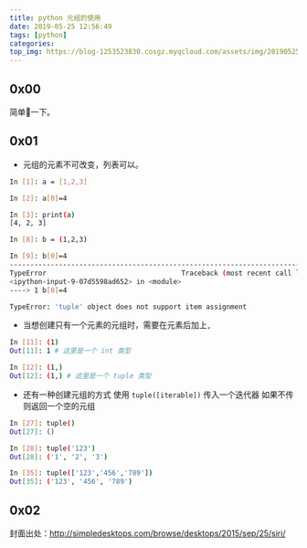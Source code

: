 ```yaml
---
title: python 元组的使用
date: 2019-05-25 12:56:49
tags: [python]
categories:
top_img: https://blog-1253523830.cosgz.myqcloud.com/assets/img/20190525145740.png
---
```


## 0x00

简单📝一下。

<!--more-->

## 0x01

- 元组的元素不可改变，列表可以。

```sh
In [1]: a = [1,2,3]                                                             

In [2]: a[0]=4                                                                  

In [3]: print(a)                                                                
[4, 2, 3]

In [8]: b = (1,2,3)                                                             

In [9]: b[0]=4                                                                  
---------------------------------------------------------------------------
TypeError                                 Traceback (most recent call last)
<ipython-input-9-07d5598ad652> in <module>
----> 1 b[0]=4

TypeError: 'tuple' object does not support item assignment
```

- 当想创建只有一个元素的元组时，需要在元素后加上`,`

```sh
In [11]: (1)                                                                    
Out[11]: 1 # 这里是一个 int 类型

In [12]: (1,)                                                                   
Out[12]: (1,) # 这里是一个 tuple 类型
```

- 还有一种创建元组的方式 使用 `tuple([iterable])` 传入一个迭代器 如果不传则返回一个空的元组

```sh
In [27]: tuple()                                                                
Out[27]: ()

In [28]: tuple('123')                                                           
Out[28]: ('1', '2', '3')

In [35]: tuple(['123','456','789'])                                             
Out[35]: ('123', '456', '789')
```

## 0x02

封面出处：http://simpledesktops.com/browse/desktops/2015/sep/25/siri/